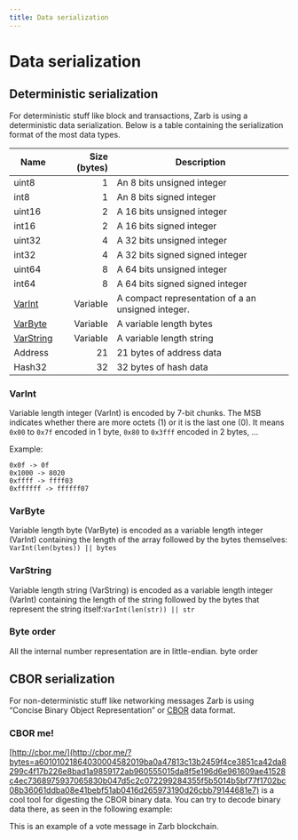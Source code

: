 ```yaml
---
title: Data serialization
---
```


# Data serialization

## Deterministic serialization

For deterministic stuff like block and transactions, Zarb is using a deterministic data
serialization. Below is a table containing the serialization format of the most data types.

| **Name**                | **Size (bytes)** | **Description**                                    |
| ----------------------- | ---------------: | -------------------------------------------------- |
| uint8                   |                1 | An 8 bits unsigned integer                         |
| int8                    |                1 | An 8 bits signed integer                           |
| uint16                  |                2 | A 16 bits unsigned integer                         |
| int16                   |                2 | A 16 bits signed integer                           |
| uint32                  |                4 | A 32 bits unsigned integer                         |
| int32                   |                4 | A 32 bits signed signed integer                    |
| uint64                  |                8 | A 64 bits unsigned integer                         |
| int64                   |                8 | A 64 bits signed signed integer                    |
| [VarInt](#varint)       |         Variable | A compact representation of a an unsigned integer. |
| [VarByte](#varbyte)     |         Variable | A variable length bytes                            |
| [VarString](#varstring) |         Variable | A variable length string                           |
| Address                 |               21 | 21 bytes of address data                           |
| Hash32                  |               32 | 32 bytes of hash data                              |

### VarInt

Variable length integer (VarInt) is encoded by 7-bit chunks. The MSB indicates whether there are
more octets (1) or it is the last one (0). It means `0x00` to `0x7f` encoded in 1 byte, `0x80` to
`0x3fff` encoded in 2 bytes, ...

Example:

```
0x0f -> 0f
0x1000 -> 8020
0xffff -> ffff03
0xffffff -> ffffff07
```

### VarByte

Variable length byte (VarByte) is encoded as a variable length integer (VarInt) containing the
length of the array followed by the bytes themselves: `VarInt(len(bytes)) || bytes`

### VarString

Variable length string (VarString) is encoded as a variable length integer (VarInt) containing the
length of the string followed by the bytes that represent the string
itself:`VarInt(len(str)) || str`

### Byte order

All the internal number representation are in little-endian. byte order

## CBOR serialization

For non-deterministic stuff like networking messages Zarb is using “Concise Binary Object
Representation” or [CBOR](https://tools.ietf.org/html/rfc7049) data format.

### CBOR me!

[http://cbor.me/](http://cbor.me/?bytes=a60101021864030004582019ba0a47813c13b2459f4ce3851ca42da8299c4f17b226e8bad1a9859172ab960555015da8f5e196d6e961609ae41528c4ec7368975937065830b047d5c2c072299284355f5b5014b5bf77f1702bc08b36061ddba08e41bebf51ab0416d265973190d26cbb79144681e7)
is a cool tool for digesting the CBOR binary data. You can try to decode binary data there, as seen
in the following example:

<hexdump bytes="a60101021864030004582019ba0a47813c13b2459f4ce3851ca42da8299c4f17b226e8bad1a9859172ab960555015da8f5e196d6e961609ae41528c4ec7368975937065830b047d5c2c072299284355f5b5014b5bf77f1702bc08b36061ddba08e41bebf51ab0416d265973190d26cbb79144681e7" />

This is an example of a vote message in Zarb blockchain.
